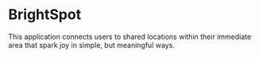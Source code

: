 # BrightSpot

This application connects users to shared locations within their immediate area that spark joy in simple, but meaningful ways.

